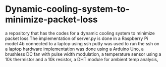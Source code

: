 # Dynamic-cooling-system-to-minimize-packet-loss
a repository that has the codes for a dynamic cooling system to minimize packet loss
The implementation of server.py is done in a Raspberry Pi model 4b connected to a laptop using ssh 
putty was used to run the ssh on a laptop
hardware implementation was done using a Arduino Uno, a brushless DC fan with pulse width modulation, a temperature sensor using a 10k thermistor and a 10k resistor, a DHT module for ambient temp analysis, 
